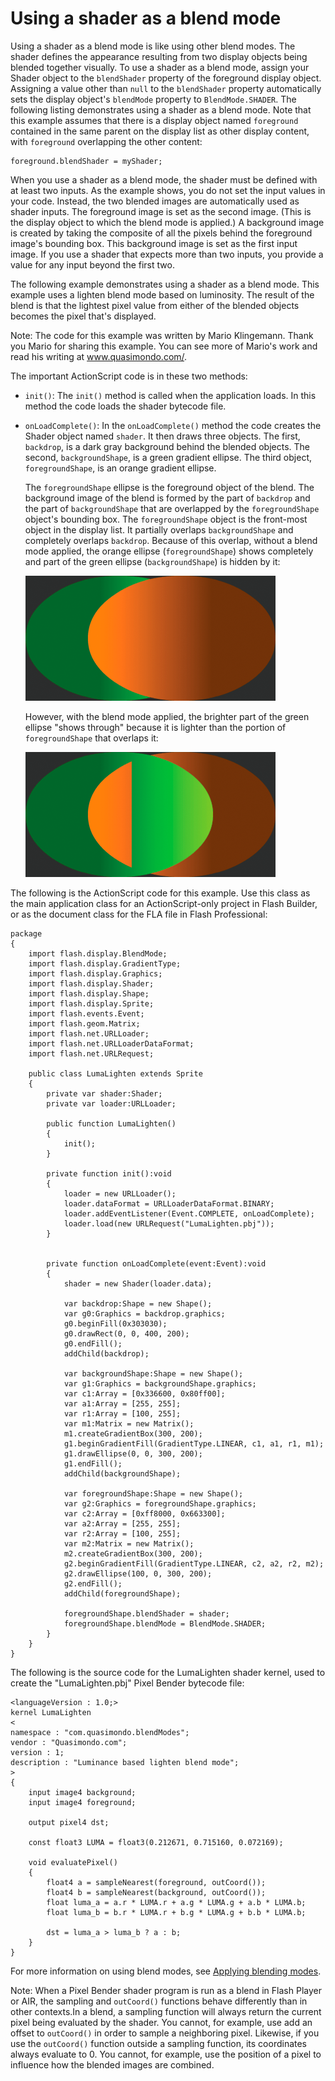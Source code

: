 # Using a shader as a blend mode

<div>

Using a shader as a blend mode is like using other blend modes. The shader
defines the appearance resulting from two display objects being blended together
visually. To use a shader as a blend mode, assign your Shader object to the
`blendShader` property of the foreground display object. Assigning a value other
than `null` to the `blendShader` property automatically sets the display
object's `blendMode` property to `BlendMode.SHADER`. The following listing
demonstrates using a shader as a blend mode. Note that this example assumes that
there is a display object named `foreground` contained in the same parent on the
display list as other display content, with `foreground` overlapping the other
content:

    foreground.blendShader = myShader;

When you use a shader as a blend mode, the shader must be defined with at least
two inputs. As the example shows, you do not set the input values in your code.
Instead, the two blended images are automatically used as shader inputs. The
foreground image is set as the second image. (This is the display object to
which the blend mode is applied.) A background image is created by taking the
composite of all the pixels behind the foreground image's bounding box. This
background image is set as the first input image. If you use a shader that
expects more than two inputs, you provide a value for any input beyond the first
two.

The following example demonstrates using a shader as a blend mode. This example
uses a lighten blend mode based on luminosity. The result of the blend is that
the lightest pixel value from either of the blended objects becomes the pixel
that's displayed.

<div>

Note: The code for this example was written by Mario Klingemann. Thank you Mario
for sharing this example. You can see more of Mario's work and read his writing
at <a href="http://www.quasimondo.com/"
target="_self">www.quasimondo.com/</a>.

</div>

The important ActionScript code is in these two methods:

- `init()`: The `init()` method is called when the application loads. In this
  method the code loads the shader bytecode file.

- `onLoadComplete()`: In the `onLoadComplete()` method the code creates the
  Shader object named `shader`. It then draws three objects. The first,
  `backdrop`, is a dark gray background behind the blended objects. The second,
  `backgroundShape`, is a green gradient ellipse. The third object,
  `foregroundShape`, is an orange gradient ellipse.

  The `foregroundShape` ellipse is the foreground object of the blend. The
  background image of the blend is formed by the part of `backdrop` and the part
  of `backgroundShape` that are overlapped by the `foregroundShape` object's
  bounding box. The `foregroundShape` object is the front-most object in the
  display list. It partially overlaps `backgroundShape` and completely overlaps
  `backdrop`. Because of this overlap, without a blend mode applied, the orange
  ellipse (`foregroundShape`) shows completely and part of the green ellipse
  (`backgroundShape`) is hidden by it:

  <div xmlns:fn="http://www.w3.org/2005/xpath-functions"
  xmlns:fo="http://www.w3.org/1999/XSL/Format"
  xmlns:xs="http://www.w3.org/2001/XMLSchema">

  ![](../../img/sb_blend_mode_before.png)

  </div>

  However, with the blend mode applied, the brighter part of the green ellipse
  "shows through" because it is lighter than the portion of `foregroundShape`
  that overlaps it:

  <div xmlns:fn="http://www.w3.org/2005/xpath-functions"
  xmlns:fo="http://www.w3.org/1999/XSL/Format"
  xmlns:xs="http://www.w3.org/2001/XMLSchema">

  ![](../../img/sb_blend_mode_after.png)

  </div>

The following is the ActionScript code for this example. Use this class as the
main application class for an ActionScript-only project in Flash Builder, or as
the document class for the FLA file in Flash Professional:

    package
    {
        import flash.display.BlendMode;
        import flash.display.GradientType;
        import flash.display.Graphics;
        import flash.display.Shader;
        import flash.display.Shape;
        import flash.display.Sprite;
        import flash.events.Event;
        import flash.geom.Matrix;
        import flash.net.URLLoader;
        import flash.net.URLLoaderDataFormat;
        import flash.net.URLRequest;

        public class LumaLighten extends Sprite
        {
            private var shader:Shader;
            private var loader:URLLoader;

            public function LumaLighten()
            {
                init();
            }

            private function init():void
            {
                loader = new URLLoader();
                loader.dataFormat = URLLoaderDataFormat.BINARY;
                loader.addEventListener(Event.COMPLETE, onLoadComplete);
                loader.load(new URLRequest("LumaLighten.pbj"));
            }


            private function onLoadComplete(event:Event):void
            {
                shader = new Shader(loader.data);

                var backdrop:Shape = new Shape();
                var g0:Graphics = backdrop.graphics;
                g0.beginFill(0x303030);
                g0.drawRect(0, 0, 400, 200);
                g0.endFill();
                addChild(backdrop);

                var backgroundShape:Shape = new Shape();
                var g1:Graphics = backgroundShape.graphics;
                var c1:Array = [0x336600, 0x80ff00];
                var a1:Array = [255, 255];
                var r1:Array = [100, 255];
                var m1:Matrix = new Matrix();
                m1.createGradientBox(300, 200);
                g1.beginGradientFill(GradientType.LINEAR, c1, a1, r1, m1);
                g1.drawEllipse(0, 0, 300, 200);
                g1.endFill();
                addChild(backgroundShape);

                var foregroundShape:Shape = new Shape();
                var g2:Graphics = foregroundShape.graphics;
                var c2:Array = [0xff8000, 0x663300];
                var a2:Array = [255, 255];
                var r2:Array = [100, 255];
                var m2:Matrix = new Matrix();
                m2.createGradientBox(300, 200);
                g2.beginGradientFill(GradientType.LINEAR, c2, a2, r2, m2);
                g2.drawEllipse(100, 0, 300, 200);
                g2.endFill();
                addChild(foregroundShape);

                foregroundShape.blendShader = shader;
                foregroundShape.blendMode = BlendMode.SHADER;
            }
        }
    }

The following is the source code for the LumaLighten shader kernel, used to
create the "LumaLighten.pbj" Pixel Bender bytecode file:

    <languageVersion : 1.0;>
    kernel LumaLighten
    <
    namespace : "com.quasimondo.blendModes";
    vendor : "Quasimondo.com";
    version : 1;
    description : "Luminance based lighten blend mode";
    >
    {
        input image4 background;
        input image4 foreground;

        output pixel4 dst;

        const float3 LUMA = float3(0.212671, 0.715160, 0.072169);

        void evaluatePixel()
        {
            float4 a = sampleNearest(foreground, outCoord());
            float4 b = sampleNearest(background, outCoord());
            float luma_a = a.r * LUMA.r + a.g * LUMA.g + a.b * LUMA.b;
            float luma_b = b.r * LUMA.r + b.g * LUMA.g + b.b * LUMA.b;

            dst = luma_a > luma_b ? a : b;
        }
    }

For more information on using blend modes, see
[Applying blending modes](../display-programming/applying-blending-modes.md).

<div>

Note: When a Pixel Bender shader program is run as a blend in Flash Player or
AIR, the sampling and `outCoord()` functions behave differently than in other
contexts.In a blend, a sampling function will always return the current pixel
being evaluated by the shader. You cannot, for example, use add an offset to
`outCoord()` in order to sample a neighboring pixel. Likewise, if you use the
`outCoord()` function outside a sampling function, its coordinates always
evaluate to 0. You cannot, for example, use the position of a pixel to influence
how the blended images are combined.

</div>

</div>
